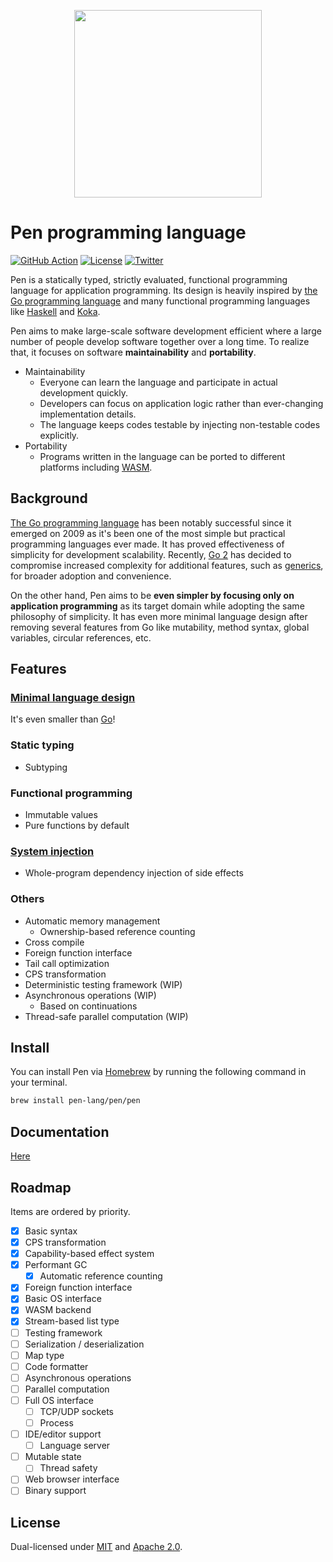 <p align="center"><img width="300px" src="https://pen-lang.org/favicon.svg" /></p>

# Pen programming language

[![GitHub Action](https://img.shields.io/github/workflow/status/pen-lang/pen/test?style=flat-square)](https://github.com/pen-lang/pen/actions)
[![License](https://img.shields.io/badge/license-MIT%20%2B%20Apache%202.0-yellow?style=flat-square)](LICENSE.md)
[![Twitter](https://img.shields.io/badge/twitter-%40pen__language-blue?style=flat-square)](https://twitter.com/pen_language)

Pen is a statically typed, strictly evaluated, functional programming language for application programming. Its design is heavily inspired by [the Go programming language][go] and many functional programming languages like [Haskell](https://www.haskell.org/) and [Koka](https://koka-lang.github.io/koka/doc/index.html).

Pen aims to make large-scale software development efficient where a large number of people develop software together over a long time. To realize that, it focuses on software **maintainability** and **portability**.

- Maintainability
  - Everyone can learn the language and participate in actual development quickly.
  - Developers can focus on application logic rather than ever-changing implementation details.
  - The language keeps codes testable by injecting non-testable codes explicitly.
- Portability
  - Programs written in the language can be ported to different platforms including [WASM](https://webassembly.org/).

## Background

[The Go programming language][go] has been notably successful since it emerged on 2009 as it's been one of the most simple but practical programming languages ever made. It has proved effectiveness of simplicity for development scalability. Recently, [Go 2](https://go.dev/blog/go2-here-we-come) has decided to compromise increased complexity for additional features, such as [generics](https://github.com/golang/go/issues/43651), for broader adoption and convenience.

On the other hand, Pen aims to be **even simpler by focusing only on application programming** as its target domain while adopting the same philosophy of simplicity. It has even more minimal language design after removing several features from Go like mutability, method syntax, global variables, circular references, etc.

## Features

### [Minimal language design](https://pen-lang.org/references/language/syntax.html)

It's even smaller than [Go][go]!

### Static typing

- Subtyping

### Functional programming

- Immutable values
- Pure functions by default

### [System injection](https://pen-lang.org/advanced-features/system-injection.html)

- Whole-program dependency injection of side effects

### Others

- Automatic memory management
  - Ownership-based reference counting
- Cross compile
- Foreign function interface
- Tail call optimization
- CPS transformation
- Deterministic testing framework (WIP)
- Asynchronous operations (WIP)
  - Based on continuations
- Thread-safe parallel computation (WIP)

## Install

You can install Pen via [Homebrew](https://brew.sh/) by running the following command in your terminal.

```sh
brew install pen-lang/pen/pen
```

## Documentation

[Here](https://pen-lang.org)

## Roadmap

Items are ordered by priority.

- [x] Basic syntax
- [x] CPS transformation
- [x] Capability-based effect system
- [x] Performant GC
  - [x] Automatic reference counting
- [x] Foreign function interface
- [x] Basic OS interface
- [x] WASM backend
- [x] Stream-based list type
- [ ] Testing framework
- [ ] Serialization / deserialization
- [ ] Map type
- [ ] Code formatter
- [ ] Asynchronous operations
- [ ] Parallel computation
- [ ] Full OS interface
  - [ ] TCP/UDP sockets
  - [ ] Process
- [ ] IDE/editor support
  - [ ] Language server
- [ ] Mutable state
  - [ ] Thread safety
- [ ] Web browser interface
- [ ] Binary support

## License

Dual-licensed under [MIT](LICENSE-MIT) and [Apache 2.0](LICENSE-APACHE).

[go]: https://golang.org
